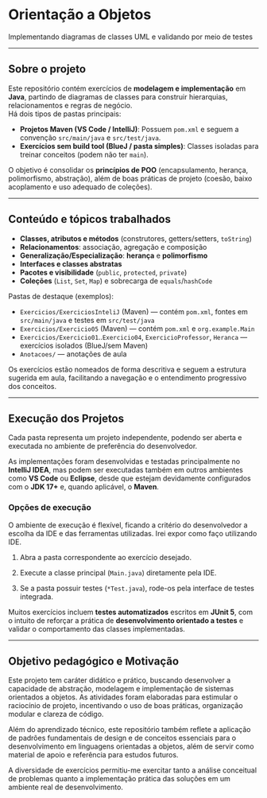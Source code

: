 # Orientação a Objetos

Implementando diagramas de classes UML e validando por meio de testes

---

## **Sobre o projeto**

Este repositório contém exercícios de **modelagem e implementação** em **Java**, partindo de diagramas de classes para construir hierarquias, relacionamentos e regras de negócio.  
Há dois tipos de pastas principais:

- **Projetos Maven (VS Code / IntelliJ)**: Possuem `pom.xml` e seguem a convenção `src/main/java` e `src/test/java`.
- **Exercícios sem build tool (BlueJ / pasta simples)**: Classes isoladas para treinar conceitos (podem não ter `main`).

O objetivo é consolidar os **princípios de POO** (encapsulamento, herança, polimorfismo, abstração), além de boas práticas de projeto (coesão, baixo acoplamento e uso adequado de coleções).

---

## **Conteúdo e tópicos trabalhados**

- **Classes, atributos e métodos** (construtores, getters/setters, `toString`)
- **Relacionamentos**: associação, agregação e composição
- **Generalização/Especialização**: **herança** e **polimorfismo**
- **Interfaces e classes abstratas**
- **Pacotes e visibilidade** (`public`, `protected`, `private`)
- **Coleções** (`List`, `Set`, `Map`) e sobrecarga de `equals`/`hashCode`

Pastas de destaque (exemplos):

- `Exercicios/ExerciciosInteliJ` (Maven) — contém `pom.xml`, fontes em `src/main/java` e testes em `src/test/java`
- `Exercicios/Exercicio05` (Maven) — contém `pom.xml` e `org.example.Main`
- `Exercicios/Exercicio01`..`Exercicio04`, `ExercicioProfessor`, `Heranca` — exercícios isolados (BlueJ/sem Maven)
- `Anotacoes/` — anotações de aula

Os exercícios estão nomeados de forma descritiva e seguem a estrutura sugerida em aula, facilitando a navegação e o entendimento progressivo dos conceitos.

---

## **Execução dos Projetos**

Cada pasta representa um projeto independente, podendo ser aberta e executada no ambiente de preferência do desenvolvedor.

As implementações foram desenvolvidas e testadas principalmente no **IntelliJ IDEA**, mas podem ser executadas também em outros ambientes como **VS Code** ou **Eclipse**, desde que estejam devidamente configurados com o **JDK 17+** e, quando aplicável, o **Maven**.

### Opções de execução

O ambiente de execução é flexível, ficando a critério do desenvolvedor a escolha da IDE e das ferramentas utilizadas. Irei expor como faço utilizando IDE.

1. Abra a pasta correspondente ao exercício desejado.

2. Execute a classe principal (`Main.java`) diretamente pela IDE.

3. Se a pasta possuir testes (`*Test.java`), rode-os pela interface de testes integrada.

Muitos exercícios incluem **testes automatizados** escritos em **JUnit 5**, com o intuito de reforçar a prática de **desenvolvimento orientado a testes** e validar o comportamento das classes implementadas.

---

## **Objetivo pedagógico e Motivação**

Este projeto tem caráter didático e prático, buscando desenvolver a capacidade de abstração, modelagem e implementação de sistemas orientados a objetos. As atividades foram elaboradas para estimular o raciocínio de projeto, incentivando o uso de boas práticas, organização modular e clareza de código.

Além do aprendizado técnico, este repositório também reflete a aplicação de padrões fundamentais de design e de conceitos essenciais para o desenvolvimento em linguagens orientadas a objetos, além de servir como material de apoio e referência para estudos futuros.

A diversidade de exercícios permitiu-me exercitar tanto a análise conceitual de problemas quanto a implementação prática das soluções em um ambiente real de desenvolvimento.
